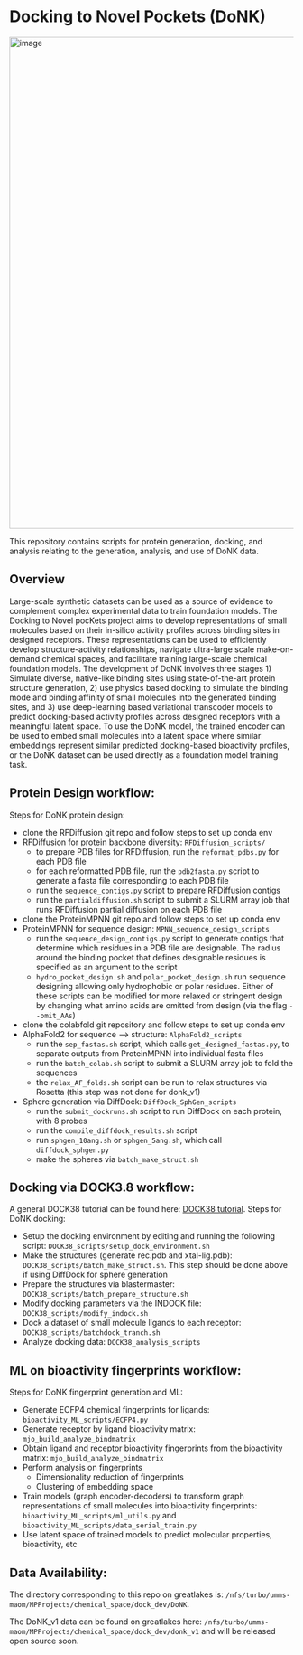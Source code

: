 # Docking to Novel Pockets (DoNK)

<img width="870" alt="image" src="https://github.com/user-attachments/assets/f89eae18-6f2f-4aef-bdd7-713373aed5bb" />


This repository contains scripts for protein generation, docking, and analysis relating to the generation, analysis, and use of DoNK data.

## Overview
Large-scale synthetic datasets can be used as a source of evidence to complement complex experimental data to train foundation models. The Docking to Novel pocKets project aims to develop representations of small molecules based on their in-silico activity profiles across binding sites in designed receptors. These representations can be used to efficiently develop structure-activity relationships, navigate ultra-large scale make-on-demand chemical spaces, and facilitate training large-scale chemical foundation models. The development of DoNK involves three stages 1) Simulate diverse, native-like binding sites using state-of-the-art protein structure generation, 2) use physics based docking to simulate the binding mode and binding affinity of small molecules into the generated binding sites, and 3) use deep-learning based variational transcoder models to predict docking-based activity profiles across designed receptors with a meaningful latent space. To use the DoNK model, the trained encoder can be used to embed small molecules into a latent space where similar embeddings represent similar predicted docking-based bioactivity profiles, or the DoNK dataset can be used directly as a foundation model training task.

## Protein Design workflow: 

Steps for DoNK protein design: 
  - clone the RFDiffusion git repo and follow steps to set up conda env 
  - RFDiffusion for protein backbone diversity: `RFDiffusion_scripts/`
    - to prepare PDB files for RFDiffusion, run the `reformat_pdbs.py` for each PDB file
    - for each reformatted PDB file, run the `pdb2fasta.py` script to generate a fasta file corresponding to each PDB file
    - run the `sequence_contigs.py` script to prepare RFDiffusion contigs
    - run the `partialdiffusion.sh` script to submit a SLURM array job that runs RFDiffusion partial diffusion on each PDB file
  - clone the ProteinMPNN git repo and follow steps to set up conda env
  - ProteinMPNN for sequence design: `MPNN_sequence_design_scripts`
    - run the `sequence_design_contigs.py` script to generate contigs that determine which residues in a PDB file are designable. The radius around the binding pocket that defines designable residues is specified as an argument to the script
    - `hydro_pocket_design.sh` and `polar_pocket_design.sh` run sequence designing allowing only hydrophobic or polar residues. Either of these scripts can be modified for more relaxed or stringent design by changing what amino acids are omitted from design (via the flag `--omit_AAs`)
  - clone the colabfold git repository and follow steps to set up conda env
  - AlphaFold2 for sequence --> structure: `AlphaFold2_scripts`
    - run the `sep_fastas.sh` script, which calls `get_designed_fastas.py`, to separate outputs from ProteinMPNN into individual fasta files
    - run the `batch_colab.sh` script to submit a SLURM array job to fold the sequences
    - the `relax_AF_folds.sh` script can be run to relax structures via Rosetta (this step was not done for donk_v1)
  - Sphere generation via DiffDock: `DiffDock_SphGen_scripts`
    - run the `submit_dockruns.sh` script to run DiffDock on each protein, with 8 probes
    - run the `compile_diffdock_results.sh` script
    - run `sphgen_10ang.sh` or `sphgen_5ang.sh`, which call `diffdock_sphgen.py`
    - make the spheres via `batch_make_struct.sh`

## Docking via DOCK3.8 workflow:

A general DOCK38 tutorial can be found here: [DOCK38 tutorial](https://docs.google.com/document/d/1ZIgTsOP2wmaPRvEQ0r4Q2FTC_R4RNvx7j5CiS3m8rXQ/edit?usp=sharing).
Steps for DoNK docking:
  - Setup the docking environment by editing and running the following script: `DOCK38_scripts/setup_dock_environment.sh`
  - Make the structures (generate rec.pdb and xtal-lig.pdb): `DOCK38_scripts/batch_make_struct.sh`. This step should be done above if using DiffDock for sphere generation
  - Prepare the structures via blastermaster: `DOCK38_scripts/batch_prepare_structure.sh`
  - Modify docking parameters via the INDOCK file: `DOCK38_scripts/modify_indock.sh`
  - Dock a dataset of small molecule ligands to each receptor: `DOCK38_scripts/batchdock_tranch.sh`
  - Analyze docking data: `DOCK38_analysis_scripts`

## ML on bioactivity fingerprints workflow:

Steps for DoNK fingerprint generation and ML:
  - Generate ECFP4 chemical fingerprints for ligands: `bioactivity_ML_scripts/ECFP4.py`
  - Generate receptor by ligand bioactivity matrix: `mjo_build_analyze_bindmatrix`
  - Obtain ligand and receptor bioactivity fingerprints from the bioactivity matrix: `mjo_build_analyze_bindmatrix`
  - Perform analysis on fingerprints
    - Dimensionality reduction of fingerprints
    - Clustering of embedding space
  - Train models (graph encoder-decoders) to transform graph representations of small molecules into bioactivity fingerprints: `bioactivity_ML_scripts/ml_utils.py` and `bioactivity_ML_scripts/data_serial_train.py`
  - Use latent space of trained models to predict molecular properties, bioactivity, etc

## Data Availability:
The directory corresponding to this repo on greatlakes is: `/nfs/turbo/umms-maom/MPProjects/chemical_space/dock_dev/DoNK`.

The DoNK_v1 data can be found on greatlakes here: `/nfs/turbo/umms-maom/MPProjects/chemical_space/dock_dev/donk_v1` and will be released open source soon.


